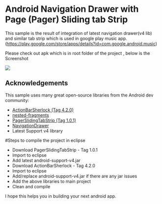 # Android Navigation Drawer with Page (Pager) Sliding tab Strip

This sample is the result of integration of latest navigation drawer(v4 lib) and similar tab strip which is used in google play music app. (https://play.google.com/store/apps/details?id=com.google.android.music)

Please check out apk which is in root folder of the project , below is the Screenshot


<a href="http://i.imgur.com/TRzIca6.png" alt="Screenshot">
  <img src="http://i.imgur.com/TRzIca6.png">
</a>


## Acknowledgements

This sample uses many great open-source libraries from the Android dev community:

* [ActionBarSherlock (Tag 4.2.0)](https://github.com/JakeWharton/ActionBarSherlock)
* [nested-fragments](https://github.com/marsucsb/nested-fragments)
* [PagerSlidingTabStrip (Tag 1.0.1) ](https://github.com/astuetz/PagerSlidingTabStrip)
* [NavigationDrawer](http://developer.android.com/training/implementing-navigation/nav-drawer.html)
* Latest Support v4 library

#Steps to compile the project in eclipse

* Download PagerSlidingTabStrip - Tag 1.0.1
* Import to eclipse
* Add latest android-support-v4.jar
* Download ActionBarSherlock - Tag 4.2.0
* Import to eclipse
* Add/replace android-support-v4.jar if there are any jar issues
* Add the above libraries to main project
* Clean and compile

I hope this helps you in building your next android app.
